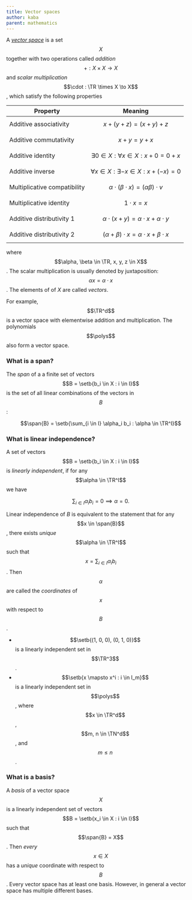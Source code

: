 ```yaml
---
title: Vector spaces
author: kaba
parent: mathematics
---
```


A [_vector space_][VectorSpace] is a set $$X$$ together with two operations called _addition_ $$+ : X \times X \to X$$ and _scalar multiplication_ $$\cdot : \TR \times X \to X$$, which satisfy the following properties

[VectorSpace]: https://en.wikipedia.org/wiki/Vector_space

Property | Meaning
---------|--------
Additive associativity | $$ x + (y + z) = (x + y) + z $$
Additive commutativity | $$ x + y = y + x $$
Additive identity | $$ \exists 0 \in X: \forall x \in X: x + 0 = 0 + x $$
Additive inverse | $$\forall x \in X : \exists -x \in X: x + (-x) = 0$$
Multiplicative compatibility | $$\alpha \cdot (\beta \cdot x) = (\alpha \beta) \cdot v$$
Multiplicative identity | $$1 \cdot x = x$$
Additive distributivity 1 | $$\alpha \cdot (x + y) = \alpha \cdot x + \alpha \cdot y$$
Additive distributivity 2 | $$(\alpha + \beta) \cdot x = \alpha \cdot x + \beta \cdot x$$

where $$\alpha, \beta \in \TR, x, y, z \in X$$. The scalar multiplication is usually denoted by juxtaposition: $$\alpha x = \alpha \cdot x$$. The elements of of $X$ are called _vectors_.

For example, $$\TR^d$$ is a vector space with elementwise addition and multiplication. The polynomials $$\polys$$ also form a vector space.

### What is a span?

The _span_ of a a finite set of vectors $$B = \setb{b_i \in X : i \in I}$$ is the set of all linear combinations of the vectors in $$B$$:

$$\span{B} = \setb{\sum_{i \in I} \alpha_i b_i : \alpha \in \TR^I}$$

### What is linear independence?

A set of vectors $$B = \setb{b_i \in X : i \in I}$$ is _linearly independent_, if for any $$\alpha \in \TR^I$$ we have

$$\sum_{i \in I} \alpha_i b_i = 0 \implies \alpha = 0.$$

Linear independence of $B$ is equivalent to the statement that for any $$x \in \span{B}$$, there exists _unique_ $$\alpha \in \TR^I$$ such that $$x = \sum_{i \in I} \alpha_i b_i$$. Then $$\alpha$$ are called the _coordinates_ of $$x$$ with respect to $$B$$.

* $$\setb{(1, 0, 0), (0, 1, 0)}$$ is a linearly independent set in $$\TR^3$$.
* $$\setb{x \mapsto x^i : i \in I_m}$$ is a linearly independent set in $$\polys$$, where $$x \in \TR^d$$, $$m, n \in \TN^d$$, and $$m \leq n$$.

### What is a basis?

A _basis_ of a vector space $$X$$ is a linearly independent set of vectors $$B = \setb{x_i \in X : i \in I}$$ such that $$\span{B} = X$$. Then _every_ $$x \in X$$ has a _unique_ coordinate with respect to $$B$$. Every vector space has at least one basis. However, in general a vector space has multiple different bases.

